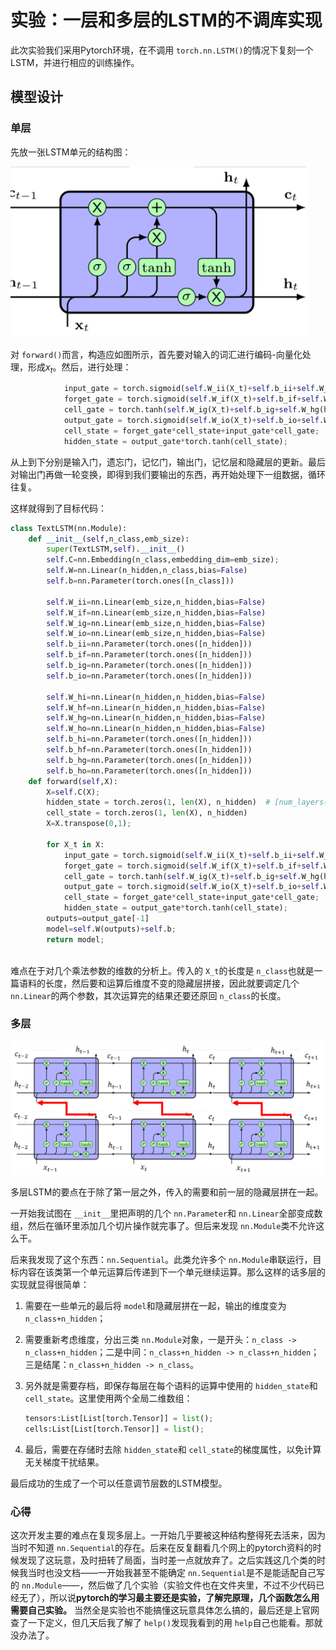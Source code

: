 # 实验：一层和多层的LSTM的不调库实现

此次实验我们采用Pytorch环境，在不调用 `torch.nn.LSTM()`的情况下复刻一个LSTM，并进行相应的训练操作。

## 模型设计

### 单层

先放一张LSTM单元的结构图：

![](assets/20211113_180202__1.png)

对 `forward()`而言，构造应如图所示，首先要对输入的词汇进行编码-向量化处理，形成$x_t$。然后，进行处理：

```python
            input_gate = torch.sigmoid(self.W_ii(X_t)+self.b_ii+self.W_hi(hidden_state)+self.b_hi)
            forget_gate = torch.sigmoid(self.W_if(X_t)+self.b_if+self.W_hf(hidden_state)+self.b_hf)
            cell_gate = torch.tanh(self.W_ig(X_t)+self.b_ig+self.W_hg(hidden_state)+self.b_hg)
            output_gate = torch.sigmoid(self.W_io(X_t)+self.b_io+self.W_ho(hidden_state)+self.b_ho)
            cell_state = forget_gate*cell_state+input_gate*cell_gate;
            hidden_state = output_gate*torch.tanh(cell_state);
```

从上到下分别是输入门，遗忘门，记忆门，输出门，记忆层和隐藏层的更新。最后对输出门再做一轮变换，即得到我们要输出的东西，再开始处理下一组数据，循环往复。

这样就得到了目标代码：

```python
class TextLSTM(nn.Module):
    def __init__(self,n_class,emb_size):
        super(TextLSTM,self).__init__()
        self.C=nn.Embedding(n_class,embedding_dim=emb_size);
        self.W=nn.Linear(n_hidden,n_class,bias=False)
        self.b=nn.Parameter(torch.ones([n_class]))

        self.W_ii=nn.Linear(emb_size,n_hidden,bias=False)
        self.W_if=nn.Linear(emb_size,n_hidden,bias=False)
        self.W_ig=nn.Linear(emb_size,n_hidden,bias=False)
        self.W_io=nn.Linear(emb_size,n_hidden,bias=False)
        self.b_ii=nn.Parameter(torch.ones([n_hidden]))
        self.b_if=nn.Parameter(torch.ones([n_hidden]))
        self.b_ig=nn.Parameter(torch.ones([n_hidden]))
        self.b_io=nn.Parameter(torch.ones([n_hidden]))

        self.W_hi=nn.Linear(n_hidden,n_hidden,bias=False)
        self.W_hf=nn.Linear(n_hidden,n_hidden,bias=False)
        self.W_hg=nn.Linear(n_hidden,n_hidden,bias=False)
        self.W_ho=nn.Linear(n_hidden,n_hidden,bias=False)
        self.b_hi=nn.Parameter(torch.ones([n_hidden]))
        self.b_hf=nn.Parameter(torch.ones([n_hidden]))
        self.b_hg=nn.Parameter(torch.ones([n_hidden]))
        self.b_ho=nn.Parameter(torch.ones([n_hidden]))
    def forward(self,X):
        X=self.C(X);
        hidden_state = torch.zeros(1, len(X), n_hidden)  # [num_layers(=1) * num_directions(=1), batch_size, n_hidden]
        cell_state = torch.zeros(1, len(X), n_hidden)
        X=X.transpose(0,1);

        for X_t in X:
            input_gate = torch.sigmoid(self.W_ii(X_t)+self.b_ii+self.W_hi(hidden_state)+self.b_hi)
            forget_gate = torch.sigmoid(self.W_if(X_t)+self.b_if+self.W_hf(hidden_state)+self.b_hf)
            cell_gate = torch.tanh(self.W_ig(X_t)+self.b_ig+self.W_hg(hidden_state)+self.b_hg)
            output_gate = torch.sigmoid(self.W_io(X_t)+self.b_io+self.W_ho(hidden_state)+self.b_ho)
            cell_state = forget_gate*cell_state+input_gate*cell_gate;
            hidden_state = output_gate*torch.tanh(cell_state);
        outputs=output_gate[-1]
        model=self.W(outputs)+self.b;
        return model;
  
```

难点在于对几个乘法参数的维数的分析上。传入的 `X_t`的长度是 `n_class`也就是一篇语料的长度，然后要和运算后维度不变的隐藏层拼接，因此就要调定几个 `nn.Linear`的两个参数，其次运算完的结果还要还原回 `n_class`的长度。

### 多层

![](assets/20211114_012907__2.png)

多层LSTM的要点在于除了第一层之外，传入的需要和前一层的隐藏层拼在一起。

一开始我试图在 `__init__`里把声明的几个 `nn.Parameter`和 `nn.Linear`全部变成数组，然后在循环里添加几个切片操作就完事了。但后来发现 `nn.Module`类不允许这么干。

后来我发现了这个东西：`nn.Sequential`。此类允许多个 `nn.Module`串联运行，目标内容在该类第一个单元运算后传递到下一个单元继续运算。那么这样的话多层的实现就显得很简单：

1. 需要在一些单元的最后将 `model`和隐藏层拼在一起，输出的维度变为 `n_class+n_hidden`；
2. 需要重新考虑维度，分出三类 `nn.Module`对象，一是开头：`n_class -> n_class+n_hidden`；二是中间：`n_class+n_hidden -> n_class+n_hidden`；三是结尾：`n_class+n_hidden -> n_class`。
3. 另外就是需要存档，即保存每层在每个语料的运算中使用的 `hidden_state`和 `cell_state`。这里使用两个全局二维数组：

   ```python
   tensors:List[List[torch.Tensor]] = list();
   cells:List[List[torch.Tensor]] = list();
   ```
4. 最后，需要在存储时去除 `hidden_state`和 `cell_state`的梯度属性，以免计算无关梯度干扰结果。

最后成功的生成了一个可以任意调节层数的LSTM模型。

### 心得

这次开发主要的难点在复现多层上。一开始几乎要被这种结构整得死去活来，因为当时不知道 `nn.Sequential`的存在。后来在反复翻看几个网上的pytorch资料的时候发现了这玩意，及时扭转了局面，当时差一点就放弃了。之后实践这几个类的时候我当时也没文档——一开始我甚至不能确定 `nn.Sequential`是不是能适配自己写的 `nn.Module`——，然后做了几个实验（实验文件也在文件夹里，不过不少代码已经无了），所以说**pytorch的学习最主要还是实验，了解完原理，几个函数怎么用需要自己实验。** 当然全是实验也不能搞懂这玩意具体怎么搞的，最后还是上官网查了一下定义，但几天后我了解了 `help()`发现我看到的用 `help`自己也能看。那就没办法了。

